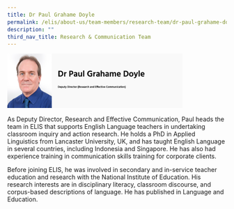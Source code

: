 ```yaml
---
title: Dr Paul Grahame Doyle
permalink: /elis/about-us/team-members/research-team/dr-paul-grahame-doyle/
description: ""
third_nav_title: Research & Communication Team
---
```

<img src="/images/dr%20paul%20grahame%20doyle.png" style="width:80%">
		 
As Deputy Director, Research&nbsp;and Effective Communication, Paul heads the team in ELIS that supports English Language teachers in undertaking classroom inquiry and action research. He holds a PhD in Applied Linguistics from Lancaster University, UK, and has taught English Language in several countries, including Indonesia and Singapore. He has also had experience training in communication skills training for corporate clients.

Before joining ELIS, he was involved in secondary and in-service teacher education and research with the National Institute of Education. His research interests are in disciplinary literacy, classroom discourse, and corpus-based descriptions of language. He has published in Language and Education.